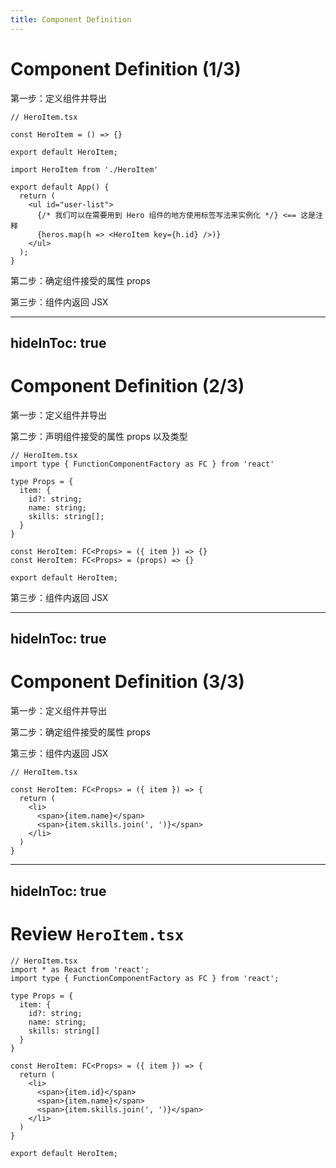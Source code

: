 ```yaml
---
title: Component Definition
---
```


# Component Definition (1/3)

<span class="text-highlight-2">第一步：定义组件并导出</span>

```tsx {3|5|all}
// HeroItem.tsx

const HeroItem = () => {}

export default HeroItem;
```

```tsx {none|7|6} {at:2}
import HeroItem from './HeroItem'

export default App() {
  return (
    <ul id="user-list">
      {/* 我们可以在需要用到 Hero 组件的地方使用标签写法来实例化 */} <== 这是注释 
      {heros.map(h => <HeroItem key={h.id} />)}
    </ul>
  );
}
```

<span class="text-gray-600">第二步：确定组件接受的属性 props</span>

<span class="text-gray-600">第三步：组件内返回 JSX</span>

<!-- 
第一步，我们需要定义组件并且将它导出给别的组件使用；

（click）首先我们声明一个名字为 HeroItem 的函数，实际上，一个空函数也是一个组件；

（click）然后将 HeroItem 函数默认导出

（click）在需要用到 HeroItem 的组件，也就是 App 组件内部，用 JSX 标签写法实例化它。

（click）需要注意的是，在 JSX 中如果需要进行注释的话，需要对注释加上大括号
 -->

---
hideInToc: true
---

# Component Definition (2/3)

<span class="text-gray-600">第一步：定义组件并导出</span>

<span class="text-highlight-2">第二步：声明组件接受的属性 props 以及类型</span>

```tsx {all|4-10|2,13|12}
// HeroItem.tsx
import type { FunctionComponentFactory as FC } from 'react'

type Props = {
  item: {
    id?: string;
    name: string;
    skills: string[];
  }
}

const HeroItem: FC<Props> = ({ item }) => {}
const HeroItem: FC<Props> = (props) => {}

export default HeroItem;
```

<span class="text-gray-600">第三步：组件内返回 JSX</span>

<!-- 
第二步，声明组件接受的属性 props 并且定义它的类型

首先要确定 HeroItem 这个组件需要什么参数，（回到 Review Component），从这段代码中我们可以看出来，需要一个 item 对象，里面有 id/name/skills 三个属性

（再次回到 Component Definition 2/3）既然知道了 props 的结构，（click）那我们可以把 Props 的类型声明出来

（click）然后我们使用 React 提供给我的泛型 FunctionComponentFactory 来对 HeroItem 声明类型

（click）将 props 只需要作为函数的参数声明即可，（click）同时支持参数解构的方式，同时需要注意的是 props 是只读的。

接下来就是最后一步了
 -->

---
hideInToc: true
---

# Component Definition (3/3)

<span class="text-gray-600">第一步：定义组件并导出</span>

<span class="text-gray-600">第二步：确定组件接受的属性 props</span>

<span class="text-highlight-2">第三步：组件内返回 JSX</span>

```tsx {all|5-9}
// HeroItem.tsx

const HeroItem: FC<Props> = ({ item }) => {
  return (
    <li>
      <span>{item.name}</span>
      <span>{item.skills.join(', ')}</span>
    </li>
  )
}
```

<!-- 
最后，我们需要在组件内部返回 JSX，用来描述 UI。

我们可以在直接在 return 中写类似于 HTML 的语法，然后如果是动态值，需要放到大括号里。

至此，我们的组件就创建完成了。
 -->

---
hideInToc: true
---

# Review `HeroItem.tsx`

```tsx
// HeroItem.tsx
import * as React from 'react';
import type { FunctionComponentFactory as FC } from 'react';

type Props = {
  item: {
    id?: string;
    name: string;
    skills: string[]
  }
}

const HeroItem: FC<Props> = ({ item }) => {
  return (
    <li>
      <span>{item.id}</span>
      <span>{item.name}</span>
      <span>{item.skills.join(', ')}</span>
    </li>
  )
}

export default HeroItem;
```


<!-- 
OK，最后这是全部 HeroItem 的代码。

到这块为止，大家有什么问题吗？（waiting 2min）
 -->